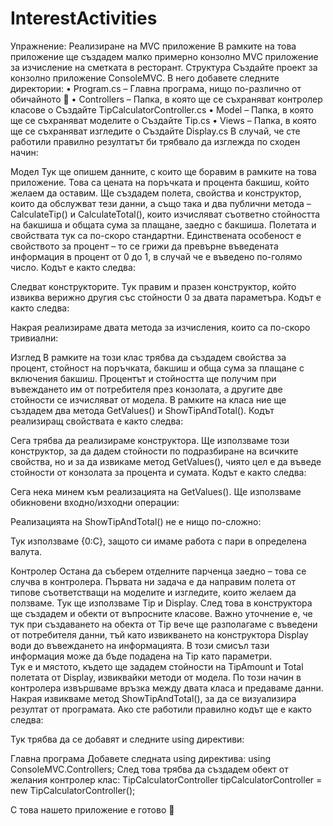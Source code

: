 # InterestActivities
Упражнение: Реализиране на MVC приложение
В рамките на това приложение ще създадем малко примерно конзолно MVC приложение за изчисление на сметката в ресторант.
Структура 
Създайте проект за конзолно приложение ConsoleMVC. В него добавете следните директории:
•	Program.cs – Главна програма, нищо по-различно от обичайното 
•	Controllers – Папка, в която ще се съхраняват контролер класове
o	Създайте TipCalculatorController.cs
•	Model – Папка, в която ще се съхраняват моделите
o	Създайте Tip.cs
•	Views – Папка, в която ще се съхраняват изгледите
o	Създайте Display.cs
В случай, че сте работили правилно резултатът би трябвало да изглежда по сходен начин:
 
Модел
Тук ще опишем данните, с които ще боравим в рамките на това приложение. Това са цената на поръчката и процента бакшиш, който желаем да оставим. Ще създадем полета, свойства и конструктор, които да обслужват тези данни, а също така и два публични метода – CalculateTip() и CalculateTotal(), които изчисляват съответно стойността на бакшиша и общата сума за плащане, заедно с бакшиша.
Полетата и свойствата тук са по-скоро стандартни. Единствената особеност е свойството за процент – то се грижи да превърне въведената информация в процент от 0 до 1, в случай че е въведено по-голямо число. Кодът е както следва:
 
Следват конструкторите. Тук правим и празен конструктор, който извиква верижно другия със стойности 0 за двата параметъра. Кодът е както следва:
 
Накрая реализираме двата метода за изчисления, които са по-скоро тривиални:
 
Изглед
В рамките на този клас трябва да създадем свойства за процент, стойност на поръчката, бакшиш и обща сума за плащане с включения бакшиш. Процентът и стойността ще получим при въвеждането им от потребителя през конзолата, а другите две стойности се изчисляват от модела. В рамките на класа ние ще създадем два метода GetValues() и ShowTipAndTotal().
Кодът реализиращ свойствата е както следва:
 
Сега трябва да реализираме конструктора. Ще използваме този конструктор, за да дадем стойности по подразбиране на всичките свойства, но и за да извикаме метод GetValues(), чиято цел е да въведе стойности от конзолата за процента и сумата. Кодът е както следва:
 
Сега нека минем към реализацията на GetValues(). Ще използваме обикновени входно/изходни операции:
 
Реализацията на ShowTipAndTotal() не е нищо по-сложно:
 
Тук използваме {0:C}, защото си имаме работа с пари в определена валута.

Контролер
Остана да съберем отделните парченца заедно – това се случва в контролера. Първата ни задача е да направим полета от типове съответстващи на моделите и изгледите, които желаем да ползваме. Тук ще използваме Tip и Display. След това в конструктора ще създадем и обекти от въпросните класове. Важно уточнение е, че тук при създаването на обекта от Tip вече ще разполагаме с въведени от потребителя данни, тъй като извикването на конструктора Display води до въвеждането на информацията. В този смисъл тази информация може да бъде подадена на Tip като параметри.  
Тук е и мястото, където ще зададем стойности на TipAmount и Total полетата от Display, извиквайки методи от модела. По този начин в контролера извършваме връзка между двата класа и предаваме данни.
Накрая извикваме метод ShowTipAndTotal(), за да се визуализира резултат от програмата.
Ако сте работили правилно кодът ще е както следва:
 
Тук трябва да се добавят и следните using директиви:
 

Главна програма
Добавете следната using директива: using ConsoleMVC.Controllers;
След това трябва да създадем обект от желания контролер клас:
TipCalculatorController tipCalculatorController = new TipCalculatorController();

С това нашето приложение е готово 



